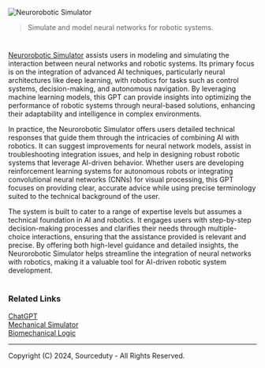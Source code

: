 ![Neurorobotic Simulator](https://github.com/user-attachments/assets/d2577202-ea55-45a0-a769-2a5598ced35b)

> Simulate and model neural networks for robotic systems.

#

[Neurorobotic Simulator](https://chatgpt.com/g/g-jvs99FMz2-neurorobotic-simulator) assists users in modeling and simulating the interaction between neural networks and robotic systems. Its primary focus is on the integration of advanced AI techniques, particularly neural architectures like deep learning, with robotics for tasks such as control systems, decision-making, and autonomous navigation. By leveraging machine learning models, this GPT can provide insights into optimizing the performance of robotic systems through neural-based solutions, enhancing their adaptability and intelligence in complex environments.

In practice, the Neurorobotic Simulator offers users detailed technical responses that guide them through the intricacies of combining AI with robotics. It can suggest improvements for neural network models, assist in troubleshooting integration issues, and help in designing robust robotic systems that leverage AI-driven behavior. Whether users are developing reinforcement learning systems for autonomous robots or integrating convolutional neural networks (CNNs) for visual processing, this GPT focuses on providing clear, accurate advice while using precise terminology suited to the technical background of the user.

The system is built to cater to a range of expertise levels but assumes a technical foundation in AI and robotics. It engages users with step-by-step decision-making processes and clarifies their needs through multiple-choice interactions, ensuring that the assistance provided is relevant and precise. By offering both high-level guidance and detailed insights, the Neurorobotic Simulator helps streamline the integration of neural networks with robotics, making it a valuable tool for AI-driven robotic system development.

#
### Related Links

[ChatGPT](https://github.com/sourceduty/ChatGPT)
<br>
[Mechanical Simulator](https://github.com/sourceduty/Mechanical_Simulator)
<br>
[Biomechanical Logic](https://github.com/sourceduty/Biomechanical_Logic)

***
Copyright (C) 2024, Sourceduty - All Rights Reserved.
